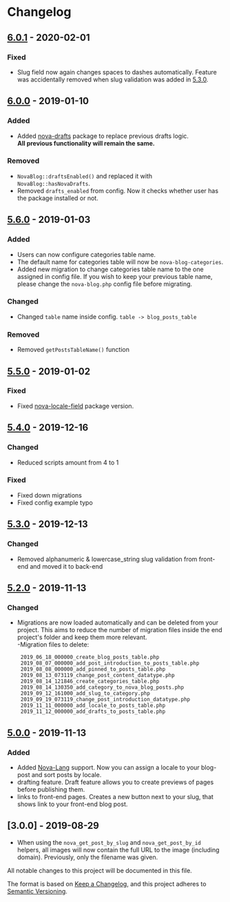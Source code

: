 # Changelog

## [6.0.1] - 2020-02-01

### Fixed
- Slug field now again changes spaces to dashes automatically. Feature was accidentally removed when slug validation was added in [5.3.0].

## [6.0.0] - 2019-01-10

### Added
- Added [nova-drafts](https://github.com/optimistdigital/nova-drafts) package to replace previous drafts logic.   
 **All previous functionality will remain the same.**

### Removed
- `NovaBlog::draftsEnabled()` and replaced it with `NovaBlog::hasNovaDrafts`.
- Removed `drafts_enabled` from config. Now it checks whether user has the package installed or not.

## [5.6.0] - 2019-01-03

### Added
- Users can now configure categories table name.
- The default name for categories table will now be `nova-blog-categories`.
- Added new migration to change categories table name to the one assigned in config file. 
If you wish to keep your previous table name, please change the `nova-blog.php` config file
before migrating. 

### Changed
- Changed `table` name inside config. `table -> blog_posts_table`

### Removed
- Removed `getPostsTableName()` function


## [5.5.0] - 2019-01-02

### Fixed
- Fixed [nova-locale-field](https://github.com/optimistdigital/nova-locale-field) package version.


## [5.4.0] - 2019-12-16

### Changed
- Reduced scripts amount from 4 to 1

### Fixed
- Fixed down migrations
- Fixed config example typo


## [5.3.0] - 2019-12-13

### Changed
- Removed alphanumeric & lowercase_string slug validation from front-end and moved it to back-end


## [5.2.0] - 2019-11-13

### Changed
- Migrations are now loaded automatically and can be deleted from your project. This aims to reduce the number of migration files inside the end project's folder and keep them more relevant.     
     -Migration files to delete: 
     ```
      2019_06_18_000000_create_blog_posts_table.php
      2019_08_07_000000_add_post_introduction_to_posts_table.php
      2019_08_08_000000_add_pinned_to_posts_table.php
      2019_08_13_073119_change_post_content_datatype.php
      2019_08_14_121846_create_categories_table.php
      2019_08_14_130350_add_category_to_nova_blog_posts.php
      2019_09_12_161000_add_slug_to_category.php
      2019_09_19_073119_change_post_introduction_datatype.php
      2019_11_11_000000_add_locale_to_posts_table.php
      2019_11_12_000000_add_drafts_to_posts_table.php

## [5.0.0] - 2019-11-13

### Added
- Added [Nova-Lang](https://github.com/optimistdigital/nova-lang) support. Now you can assign a locale to your blog-post and sort posts by locale. 
- drafting feature. Draft feature allows you to create previews of pages before publishing them.
- links to front-end pages. Creates a new button next to your slug, that shows link to your front-end blog post. 


## [3.0.0] - 2019-08-29

- When using the `nova_get_post_by_slug` and `nova_get_post_by_id` helpers, all images will now contain the full URL to the image (including domain). Previously, only the filename was given.

All notable changes to this project will be documented in this file.

The format is based on [Keep a Changelog](https://keepachangelog.com/en/1.0.0/),
and this project adheres to [Semantic Versioning](https://semver.org/spec/v2.0.0.html).

[6.0.1]: https://github.com/optimistdigital/nova-blog/compare/6.0.0...6.0.1
[6.0.0]: https://github.com/optimistdigital/nova-blog/compare/5.6.0...6.0.0
[5.6.0]: https://github.com/optimistdigital/nova-blog/compare/5.5.0...5.6.0
[5.5.0]: https://github.com/optimistdigital/nova-blog/compare/5.4.0...5.5.0
[5.4.0]: https://github.com/optimistdigital/nova-blog/compare/5.3.0...5.4.0
[5.3.0]: https://github.com/optimistdigital/nova-blog/compare/5.2.0...5.3.0
[5.2.0]: https://github.com/optimistdigital/nova-blog/compare/5.1.0...5.2.0
[5.0.0]: https://github.com/optimistdigital/nova-blog/compare/4.1.0...5.0.0
